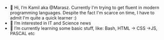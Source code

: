 - 👋 Hi, I’m Kamil aka @Marasz. Currently I'm trying to get fluent in modern programming languages. Despite the fact I'm scarce on time, I have to admit I'm quite a quick learner :)
- 👀 I’m interested in IT and Science news
- 🌱 I’m currently learning some basic stuff, like: Bash, HTML -> CSS ->JS, PASCAL etc

<!---
Marasz/Marasz is a ✨ special ✨ repository because its `README.md` (this file) appears on your GitHub profile.
You can click the Preview link to take a look at your changes.
--->

